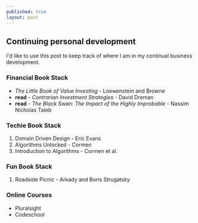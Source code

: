 ```yaml
---
published: true
layout: post
---
```

## Continuing personal development

I'd like to use this post to keep track of where I am in my continual business development.

### Financial Book Stack
- _The Little Book of Value Investing_ - Loewenstein and Browne
- **read** - _Contrarian Investment Strategies_ - David Dreman 
- **read** - _The Black Swan: The Impact of the Highly Improbable_ - Nassim Nicholas Taleb 

### Techie Book Stack
1. Domain Driven Design - Eric Evans
2. Algorithms Unlocked - Cormen
3. Introduction to Algorithms - Cormen et al.

### Fun Book Stack
1. Roadside Picnic - Arkady and Boris Strugatsky

### Online Courses
- Pluralsight
- Codeschool

